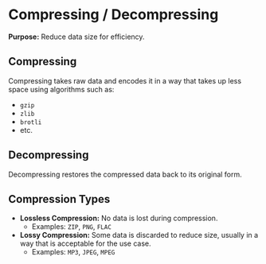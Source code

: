 # Compressing / Decompressing

**Purpose:** Reduce data size for efficiency.

## Compressing

Compressing takes raw data and encodes it in a way that takes up less space using algorithms such as:

- `gzip`
- `zlib`
- `brotli`
- etc.

## Decompressing

Decompressing restores the compressed data back to its original form.

## Compression Types

- **Lossless Compression:** No data is lost during compression.
  - Examples: `ZIP`, `PNG`, `FLAC`
- **Lossy Compression:** Some data is discarded to reduce size, usually in a way that is acceptable for the use case.
  - Examples: `MP3`, `JPEG`, `MPEG`
